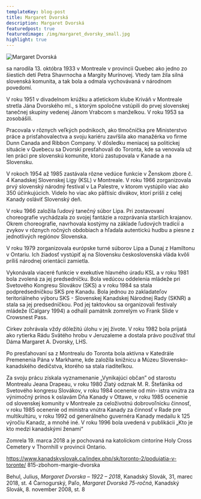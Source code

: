 ```yaml
---
templateKey: blog-post
title: Margaret Dvorská
description: Margaret Dvorská
featuredpost: true
featuredimage: /img/margaret_dvorsky_small.jpg
highlight: true
---
```

![Margaret Dvorská](/img/margaret_dvorsky_big.jpg "Margaret Dvorská")

 sa narodila 13. októbra 1933 v Montreale v provincii Quebec ako jedno zo šiestich detí Petra Shavrnocha a Margity Murínovej. Vtedy tam žila silná slovenská komunita, a tak bola a odmala vychovávaná v národnom povedomí. 

V roku 1951 v divadelnom krúžku a atletickom klube Kriváň v Montreale stretla Jána Dvorského ml., s ktorým spoločne vstúpili do prvej slovenskej tanečnej skupiny vedenej Jánom Vrabcom s manželkou. V roku 1953 sa zosobášili. 

Pracovala v rôznych veľkých podnikoch, ako tlmočníčka pre Ministerstvo práce a prisťahovalectva a svoju kariéru zavŕšila ako manažérka vo firme Dunn Canada and Ribbon Company. V dôsledku meniacej sa politickej situácie v Quebecu sa Dvorskí presťahovali do Toronta, kde sa venovala už len práci pre slovenskú komunite, ktorú zastupovala v Kanade a na Slovensku. 

V rokoch 1954 až 1985 zastávala rôzne vedúce funkcie v Ženskom zbore č. 4 Kanadskej Slovenskej Ligy (KSL) v Montreale. V roku 1966 zorganizovala prvý slovenský národný festival v La Palestre, v ktorom vystúpilo viac ako 350 účinkujúcich. Videlo ho viac ako päťtisíc divákov, ktorí prišli z celej Kanady osláviť Slovenský deň. 

V roku 1966 založila ľudový tanečný súbor Lipa. Pri zostavovaní choreografie vychádzala zo svojej fantázie a rozprávania starších krajanov. Okrem choreografie, navrhovala kostýmy na základe ľudových tradícií a zvykov v rôznych ročných obdobiach a hľadala autentickú hudbu a piesne z jednotlivých regiónov Slovenska. 

V roku 1979 zorganizovala európske turné súborov Lipa a Dunaj z Hamiltonu v Ontariu. Ich žiadosť vystúpiť aj na Slovensku československá vláda kvôli príliš národnej orientácii zamietla. 

Vykonávala viaceré funkcie v exekutíve hlavného úradu KSL a v roku 1981 bola zvolená za jej predsedníčku. Bola vedúcou oddelenia mládeže pri Svetového Kongresu Slovákov (SKS) a v roku 1984 sa stala podpredsedníčkou SKS pre Kanadu. Bola jednou zo zakladateľov teritoriálneho výboru SKS - Slovenskej Kanadskej Národnej Rady (SKNR) a stala sa jej predsedníčkou. Pod jej taktovkou sa organizovali festivaly mládeže (Calgary 1994) a odhalil pamätník zomrelým vo Frank Slide v Crowsnest Pass. 

Cirkev zohrávala vždy dôležitú úlohu v jej živote. V roku 1982 bola prijatá ako rytierka Rádu Svätého hrobu v Jeruzaleme a dostala právo používať titul Dáma Margaret A. Dvorsky, LHS. 

Po presťahovaní sa z Montrealu do Toronta bola aktívna v Katedrále Premenenia Pána v Markhame, kde založila knižnicu a Múzeu Slovensko-kanadského dedičstva, ktorého sa stala riaditeľkou. 

Za svoju prácu získala vyznamenanie „Vynikajúci občan” od starostu Montrealu Jeana Drapeau, v roku 1980 Zlatý odznak M. R. Štefánika od Svetového kongresu Slovákov, v roku 1984 ocenenie od min- istra vnútra za výnimočný prínos k oslavám Dňa Kanady v Ottawe, v roku 1985 ocenenie od slovenskej komunity v Montreale za celoživotnú dobrovoľnícku činnosť, v roku 1985 ocenenie od ministra vnútra Kanady za činnosť v Rade pre multikultúru, v roku 1992 od generálneho guvernéra Kanady medailu k 125 výročiu Kanadz, a mnohé iné. V roku 1996 bola uvedená v publikácii „Kto je kto medzi kanadskými ženami“ 

Zomrela 19. marca 2018 a je pochovaná na katolíckom cintoríne Holy Cross Cemetery v Thornhill v provincii Ontario. 

https://www.kanadskyslovak.ca/index.php/sk/toronto-2/podujatia-v-toronte/ 815-zbohom-margie-dvorska 

Behul, Julius, *Margaret Dvorska – 1922 – 2018*, Kanadský Slovák, 31, marec 2018, st. 4 Čarnogurský, Paľo, *Margaret Dvorská 75-ročná*, Kanadský Slovák, 8. november 2008, st. 8